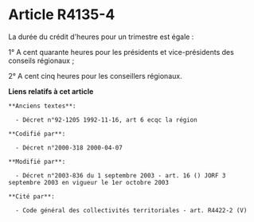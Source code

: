 # Article R4135-4

La durée du crédit d'heures pour un trimestre est égale :

1° A cent quarante heures pour les présidents et vice-présidents des conseils régionaux ;

2° A cent cinq heures pour les conseillers régionaux.

**Liens relatifs à cet article**

	**Anciens textes**:

	  - Décret n°92-1205 1992-11-16, art 6 ecqc la région

	**Codifié par**:

	  - Décret n°2000-318 2000-04-07

	**Modifié par**:

	  - Décret n°2003-836 du 1 septembre 2003 - art. 16 () JORF 3 septembre 2003 en vigueur le 1er octobre 2003

	**Cité par**:

	  - Code général des collectivités territoriales - art. R4422-2 (V)
